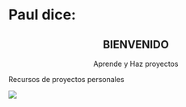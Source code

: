 
  <!DOCTYPE html>
<html>
  <head>
   
  </head>
  <body >
    <h1 >Paul dice:</h1>
       <div align="center" >
      <h2 align="center" >BIENVENIDO</h2>
        <p align="center">Aprende y Haz proyectos</p>  
                 </div>   
     <p> Recursos de proyectos personales</p>
       <img src="https://images.pexels.com/photos/169573/pexels-photo-169573.jpeg?auto=compress&cs=tinysrgb&dpr=1&w=500" >
      
    
          
    
  </body>
 
  </html>


 


